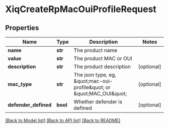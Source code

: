 # XiqCreateRpMacOuiProfileRequest

## Properties
Name | Type | Description | Notes
------------ | ------------- | ------------- | -------------
**name** | **str** | The product name | 
**value** | **str** | The product MAC or OUI | 
**description** | **str** | The product description | [optional] 
**mac_type** | **str** | The json type, eg, \&quot;mac-oui-profile\&quot;  or \&quot;MAC_OUI\&quot; | [optional] 
**defender_defined** | **bool** | Whether defender is defined | [optional] 

[[Back to Model list]](../README.md#documentation-for-models) [[Back to API list]](../README.md#documentation-for-api-endpoints) [[Back to README]](../README.md)


